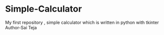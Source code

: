 # Simple-Calculator
My first repository , simple calculator  which is written in python with tkinter
Author-Sai Teja
